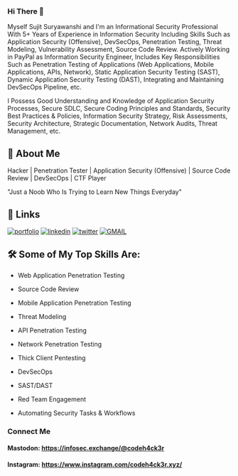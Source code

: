 ### Hi There 👋

<!--
**codeh4ck3r/codeh4ck3r** is a ✨ _special_ ✨ repository because its `README.md` (this file) appears on your GitHub profile.

Here are some ideas to get you started:

- 🔭 I’m currently working on ...
- 🌱 I’m currently learning ...
- 👯 I’m looking to collaborate on ...
- 🤔 I’m looking for help with ...
- 💬 Ask me about ...
- 📫 How to reach me: ...
- 😄 Pronouns: ...
- ⚡ Fun fact: ...
-->



Myself Sujit Suryawanshi and I'm an Informational Security Professional With 5+ Years of Experience in Information Security Including Skills Such as Application Security (Offensive), DevSecOps, Penetration Testing, Threat Modeling, Vulnerability Assessment, Source Code Review. Actively Working in PayPal as Information Security Engineer, Includes Key Responsibilities Such as Penetration Testing of Applications (Web Applications, Mobile Applications, APIs, Network), Static Application Security Testing (SAST), Dynamic Application Security Testing (DAST), Integrating and Maintaining DevSecOps Pipeline, etc.

I Possess Good Understanding and Knowledge of Application Security Processes, Secure SDLC, Secure Coding Principles and Standards, Security Best Practices & Policies, Information Security Strategy, Risk Assessments, Security Architecture, Strategic Documentation, Network Audits, Threat Management, etc.



## 🚀 About Me

Hacker | Penetration Tester | Application Security (Offensive) | Source Code Review | DevSecOps | CTF Player

"Just a Noob Who Is Trying to Learn New Things Everyday"



## 🔗 Links

[![portfolio](https://img.shields.io/badge/my_portfolio-000?style=for-the-badge&logo=ko-fi&logoColor=white)](https://codeh4ck3r.github.io/) [![linkedin](https://img.shields.io/badge/linkedin-0A66C2?style=for-the-badge&logo=linkedin&logoColor=white)](https://www.linkedin.com/in/codeh4ck3r/) [![twitter](https://img.shields.io/badge/twitter-1DA1F2?style=for-the-badge&logo=twitter&logoColor=white)](https://twitter.com/_codeh4ck3r) [![GMAIL](https://img.shields.io/badge/Gmail-D14836?style=for-the-badge&logo=gmail&logoColor=white)](mailto:sujitsuryawanshi987@gmail.com)



## 🛠 Some of My Top Skills Are:

- Web Application Penetration Testing

- Source Code Review

- Mobile Application Penetration Testing

- Threat Modeling

- API Penetration Testing

- Network Penetration Testing

- Thick Client Pentesting

- DevSecOps

- SAST/DAST

- Red Team Engagement 

- Automating Security Tasks & Workflows


### Connect Me

#### Mastodon: https://infosec.exchange/@codeh4ck3r
#### Instagram: https://www.instagram.com/codeh4ck3r.xyz/

